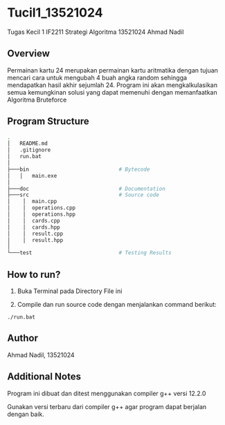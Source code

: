 # Tucil1_13521024
Tugas Kecil 1 IF2211 Strategi Algoritma 13521024 Ahmad Nadil

## Overview
Permainan kartu 24 merupakan permainan kartu aritmatika dengan tujuan mencari cara untuk mengubah 4 buah angka random sehingga mendapatkan hasil akhir sejumlah 24. Program ini akan mengkalkulasikan semua kemungkinan solusi yang dapat memenuhi dengan memanfaatkan Algoritma Bruteforce

## Program Structure
```bash
.
│   README.md
│   .gitignore
│   run.bat
│
├───bin                             # Bytecode
│   │   main.exe
│
├───doc                             # Documentation
├───src                             # Source code
│    │  main.cpp
│    │  operations.cpp
│    │  operations.hpp
│    │  cards.cpp
│    │  cards.hpp
│    │  result.cpp
│    │  result.hpp
│
└───test                            # Testing Results
```

## How to run?
1. Buka Terminal pada Directory File ini

2. Compile dan run source code dengan menjalankan command berikut:

`./run.bat`

## Author
Ahmad Nadil, 13521024

## Additional Notes
Program ini dibuat dan ditest menggunakan compiler g++ versi 12.2.0

Gunakan versi terbaru dari compiler g++ agar program dapat berjalan dengan baik.